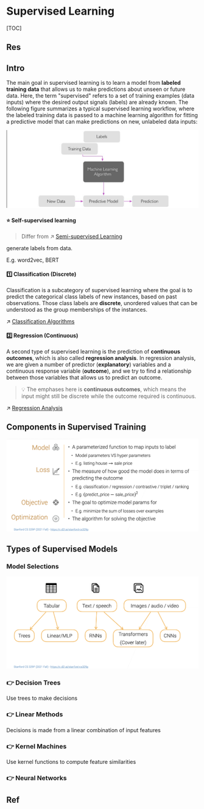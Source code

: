 #  Supervised Learning

[TOC]



## Res



## Intro
The main goal in supervised learning is to learn a model from **labeled training data** that allows us to make predictions about unseen or future data. Here, the term "supervised" refers to a set of training examples (data inputs) where the desired output signals (labels) are already known. The following figure summarizes a typical supervised learning workflow, where the labeled training data is passed to a machine learning algorithm for fitting a predictive model that can make predictions on new, unlabeled data inputs:

![Screenshot 2023-01-28 at 12.27.24 PM](../../../../../../Assets/Pics/Screenshot%202023-01-28%20at%2012.27.24%20PM.png)


#### ⭐️ Self-supervised learning
> Differ from ↗ [Semi-supervised Learning](../Semi-supervised%20Learning/Semi-supervised%20Learning.md)

generate labels from data.

E.g. word2vec, BERT


#### 1️⃣ Classification (Discrete)
Classification is a subcategory of supervised learning where the goal is to predict the categorical class labels of new instances, based on past observations. Those class labels are **discrete**, unordered values that can be understood as the group memberships of the instances. 

↗ [Classification Algorithms](Classification%20Algorithms/Classification%20Algorithms.md)


#### 2️⃣ Regression (Continuous)
A second type of supervised learning is the prediction of **continuous outcomes**, which is also called **regression analysis**. In regression analysis, we are given a number of predictor (**explanatory**) variables and a continuous response variable (**outcome**), and we try to find a relationship between those variables that allows us to predict an outcome.

> 💡 The emphases here is **continuous outcomes**, which means the input might still be discrete while the outcome required is continuous. 

↗ [Regression Analysis](Regression%20Analysis/Regression%20Analysis.md)



## Components in Supervised Training
![Screenshot 2023-01-28 at 8.34.46 PM](../../../../../../Assets/Pics/Screenshot%202023-01-28%20at%208.34.46%20PM.png)



## Types of Supervised Models
### Model Selections
![Screenshot 2023-01-29 at 12.51.59 AM](../../../../../../Assets/Pics/Screenshot%202023-01-29%20at%2012.51.59%20AM.png)

### 👉 Decision Trees
Use trees to make decisions


### 👉 Linear Methods
Decisions is made from a linear combination of input features

### 👉 Kernel Machines
Use kernel functions to compute feature similarities


### 👉 Neural Networks




## Ref

